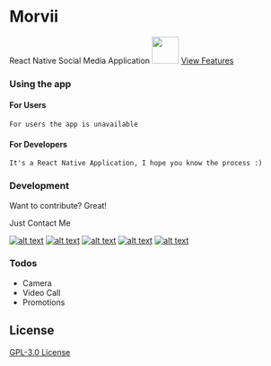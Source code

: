 # Morvii
React Native Social Media Application
<img src="https://github.com/favicon.ico" width="48">
[View Features](https://morwii.github.io)

### Using the app
   #### For Users
    For users the app is unavailable

  #### For Developers
    It's a React Native Application, I hope you know the process :)


### Development

Want to contribute? Great!

Just Contact Me

[![alt text][1.1]][1]
[![alt text][2.1]][2]
[![alt text][3.1]][3]
[![alt text][4.1]][4]
[![alt text][5.1]][5]

[1.1]: https://i.imgur.com/b4Nmq13.png (Twitter)
[2.1]: https://i.imgur.com/QQ89Rt3.jpeg (Facebook)
[3.1]: https://i.imgur.com/tXSoThF.png (Instagram)
[4.1]: https://i.imgur.com/J6LeoUb.png (GitHub)
[5.1]: https://i.imgur.com/OQUXwNp.jpeg (Linkedin)


[1]: http://www.twitter.com/nitesh_dangi_
[2]: http://www.facebook.com/jaat.niteshdangi
[3]: https://instagram.com/nitesh_dangi_
[4]: http://www.github.com/niteshdangi
[5]: http://www.linkedin.com/in/niteshdangi

### Todos

 - Camera
 - Video Call
 - Promotions

License
----

[GPL-3.0 License](https://github.com/niteshdangi/morvii/blob/master/LICENSE)

